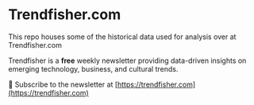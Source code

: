 # Trendfisher.com 

This repo houses some of the historical data used for analysis over at Trendfisher.com

Trendfisher is a **free** weekly newsletter providing data-driven insights on emerging technology, business, and cultural trends.

📧 Subscribe to the newsletter at [https://trendfisher.com](https://trendfisher.com)
